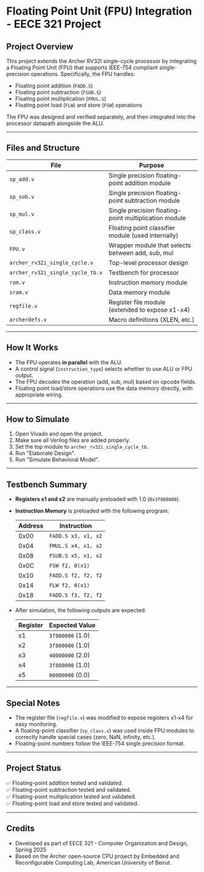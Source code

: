 # Floating Point Unit (FPU) Integration - EECE 321 Project

## Project Overview

This project extends the Archer RV32I single-cycle processor by integrating a Floating Point Unit (FPU) that supports IEEE-754 compliant single-precision operations. Specifically, the FPU handles:

- Floating point addition (`FADD.S`)
- Floating point subtraction (`FSUB.S`)
- Floating point multiplication (`FMUL.S`)
- Floating point load (`FLW`) and store (`FSW`) operations

The FPU was designed and verified separately, and then integrated into the processor datapath alongside the ALU.

---

## Files and Structure

| File | Purpose |
|-----|---------|
| `sp_add.v` | Single precision floating-point addition module |
| `sp_sub.v` | Single precision floating-point subtraction module |
| `sp_mul.v` | Single precision floating-point multiplication module |
| `sp_class.v` | Floating point classifier module (used internally) |
| `FPU.v` | Wrapper module that selects between add, sub, mul |
| `archer_rv32i_single_cycle.v` | Top-level processor design |
| `archer_rv32i_single_cycle_tb.v` | Testbench for processor |
| `rom.v` | Instruction memory module |
| `sram.v` | Data memory module |
| `regfile.v` | Register file module (extended to expose x1-x4) |
| `archerdefs.v` | Macro definitions (XLEN, etc.) |


---

## How It Works

- The FPU operates **in parallel** with the ALU.
- A control signal (`instruction_type`) selects whether to use ALU or FPU output.
- The FPU decodes the operation (add, sub, mul) based on opcode fields.
- Floating point load/store operations use the data memory directly, with appropriate wiring.

---

## How to Simulate

1. Open Vivado and open the project.
2. Make sure all Verilog files are added properly.
3. Set the top module to `archer_rv32i_single_cycle_tb`.
4. Run "Elaborate Design".
5. Run "Simulate Behavioral Model".


---

## Testbench Summary

- **Registers x1 and x2** are manually preloaded with 1.0 (`0x3f800000`).
- **Instruction Memory** is preloaded with the following program:

  | Address | Instruction |
  |---------|-------------|
  | 0x00 | `FADD.S x3, x1, x2` |
  | 0x04 | `FMUL.S x4, x1, x2` |
  | 0x08 | `FSUB.S x5, x1, x2` |
  | 0x0C | `FSW f2, 0(x1)` |
  | 0x10 | `FADD.S f2, f2, f2` |
  | 0x14 | `FLW f2, 0(x1)` |
  | 0x18 | `FADD.S f3, f2, f2` |

- After simulation, the following outputs are expected:

  | Register | Expected Value |
  |----------|----------------|
  | x1 | `3f800000` (1.0) |
  | x2 | `3f800000` (1.0) |
  | x3 | `40000000` (2.0) |
  | x4 | `3f800000` (1.0) |
  | x5 | `00000000` (0.0) |


---

## Special Notes

- The register file (`regfile.v`) was modified to expose registers x1-x4 for easy monitoring.
- A floating-point classifier (`sp_class.v`) was used inside FPU modules to correctly handle special cases (zero, NaN, infinity, etc.).
- Floating-point numbers follow the IEEE-754 single precision format.

---

## Project Status

✅ Floating-point addition tested and validated.  
✅ Floating-point subtraction tested and validated.  
✅ Floating-point multiplication tested and validated.  
✅ Floating-point load and store tested and validated.

---

## Credits

- Developed as part of EECE 321 - Computer Organization and Design, Spring 2025
- Based on the Archer open-source CPU project by Embedded and Reconfigurable Computing Lab, American University of Beirut.

